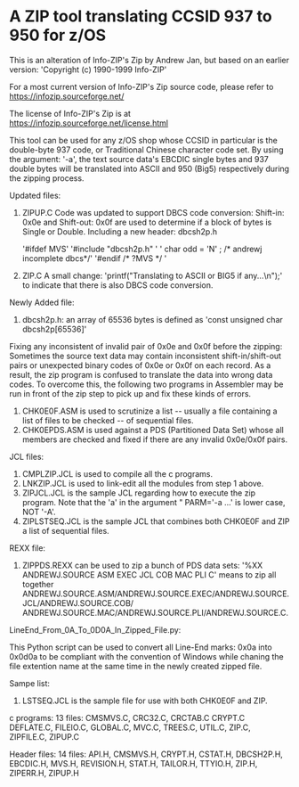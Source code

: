 # A ZIP tool translating CCSID 937 to 950 for z/OS

This is an alteration of Info-ZIP's Zip by Andrew Jan, but based on an earlier version: 'Copyright (c) 1990-1999 Info-ZIP'  

For a most current version of Info-ZIP's Zip source code, please refer to https://infozip.sourceforge.net/

The license of Info-ZIP's Zip is at https://infozip.sourceforge.net/license.html 

This tool can be used for any z/OS shop whose CCSID in particular is the double-byte 937 code, or Traditional Chinese character code set. 
By using the argument: '-a', the text source data's EBCDIC single bytes and 937 double bytes will be translated into ASCII and 950 (Big5) respectively during the zipping process.

Updated files:
1. ZIPUP.C
   Code was updated to support DBCS code conversion: Shift-in: 0x0e and Shift-out: 0x0f are used to determine if a block of bytes is Single or Double.
   Including a new header: dbcsh2p.h 
   
   '\#ifdef MVS'
   '\#include "dbcsh2p.h" '
   '  char odd = 'N'   ;   /* andrewj incomplete dbcs*/'
   '\#endif /* ?MVS */ '
   
2. ZIP.C
   A small change: 'printf("Translating to ASCII or BIG5 if any...\n");' to indicate that there is also DBCS code conversion.  
    
Newly Added file: 
1. dbcsh2p.h: an array of 65536 bytes is defined as 'const unsigned char dbcsh2p[65536]'

Fixing any inconsistent of invalid pair of 0x0e and 0x0f before the zipping:
Sometimes the source text data may contain inconsistent shift-in/shift-out pairs or unexpected binary codes of 0x0e or 0x0f on each record. As a result, the zip program is confused to translate the data into wrong data codes.
To overcome this, the following two programs in Assembler may be run in front of the zip step to pick up and fix these kinds of errors.
1. CHK0E0F.ASM is used to scrutinize a list -- usually a file containing a list of files to be checked -- of sequential files.
2. CHK0EPDS.ASM is used against a PDS (Partitioned Data Set) whose all members are checked and fixed if there are any invalid 0x0e/0x0f pairs.

JCL files:
1. CMPLZIP.JCL is used to compile all the c programs.
2. LNKZIP.JCL is used to link-edit all the modules from step 1 above.
3. ZIPJCL.JCL is the sample JCL regarding how to execute the zip program. Note that the 'a' in the argument " PARM='-a ...' is lower case, NOT '-A'.
4. ZIPLSTSEQ.JCL is the sample JCL that combines both CHK0E0F and ZIP a list of sequential files.

REXX file:
1. ZIPPDS.REXX can be used to zip a bunch of PDS data sets:
   '%XX ANDREWJ.SOURCE ASM EXEC JCL COB MAC PLI C' means to zip all together ANDREWJ.SOURCE.ASM/ANDREWJ.SOURCE.EXEC/ANDREWJ.SOURCE.JCL/ANDREWJ.SOURCE.COB/
   ANDREWJ.SOURCE.MAC/ANDREWJ.SOURCE.PLI/ANDREWJ.SOURCE.C.  

LineEnd_From_0A_To_0D0A_In_Zipped_File.py: 

This Python script can be used to convert all Line-End marks: 0x0a into 0x0d0a to be compliant with the convention of Windows while chaning the file extention name at the same time in the newly created zipped file.    

Sampe list:
1. LSTSEQ.JCL is the sample file for use with both CHK0E0F and ZIP.

c programs:
13 files: CMSMVS.C, CRC32.C, CRCTAB.C CRYPT.C DEFLATE.C, FILEIO.C, GLOBAL.C, MVC.C, TREES.C, UTIL.C, ZIP.C, ZIPFILE.C, ZIPUP.C    
  
Header files:
14 files: API.H, CMSMVS.H, CRYPT.H, CSTAT.H, DBCSH2P.H, EBCDIC.H, MVS.H, REVISION.H, STAT.H, TAILOR.H, TTYIO.H, ZIP.H, ZIPERR.H, ZIPUP.H    
